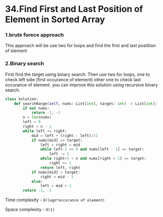 # 34.Find First and Last Position of Element in Sorted Array

### 1.brute forece approach

This approach will be use two for loops and find the first and last postition of element

### 2.Binary search

First find the target using binary search. Then use two for loops, one to check left side (first occurance of element) other one to check last occurance of element. you can improve this solution using recursive binary search.

```py
class Solution:
    def searchRange(self, nums: List[int], target: int) -> List[int]:
        if not nums:
            return -1, -1
        n = len(nums)
        left = 0
        right = n - 1
        while left <= right:
            mid = left + (right - left)//2
            if nums[mid] == target:
                left = right = mid
                while left-1 >= 0 and nums[left - 1] == target:
                    left -= 1
                while right+1 < n and nums[right + 1] == target:
                    right += 1
                return left, right
            if nums[mid] > target:
                right = mid - 1
            else:
                left = mid + 1
        return -1, -1
```

Time complexity - `O(logn*occurance of element)`

Space complexity - `O(1)`
